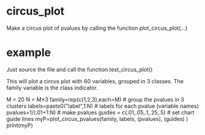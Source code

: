# circus_plot
Make a circus plot of pvalues by calling the function plot_circus_plot(...)

# example
Just source the file and call the function test_circus_plot()

This will plot a circus plot with 60 variables, grouped in 3 classes. The family variable is the class indicator.

  M = 20 
  N = M*3
  family=rep(c(1,2,3),each=M)   # group the pvalues in 3 clusters
  labels=paste0("label",1:N)    # labels for each pvalue (variable names)
  pvalues=1/(.01+1:N)           # make pvalues
  guides = c(.01,.05,.1,.25,.5) # set chart guide lines
  myP=plot_circus_pvalues(family, labels, (pvalues), (guides) ) 
  print(myP)
  
